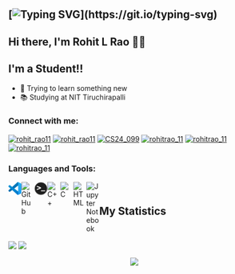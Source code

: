 ## [![Typing SVG](https://readme-typing-svg.herokuapp.com?size=20&lines=A+GitHub+profile+belove.)](https://git.io/typing-svg)

## Hi there, I'm Rohit L Rao 🙋‍♂️

## I'm a Student!!

- 🌱 Trying to learn something new
- 📚 Studying at NIT Tiruchirapalli

### Connect with me:

<a href="https://www.linkedin.com/in/rohitrao11/" target="blank"><img align="center" src="https://cdn.iconscout.com/icon/free/png-128/linkedin-2752135-2284952.png" alt="rohit_rao11" height="30" width="30" /></a>
<a href="https://instagram.com/rohit_rao11" target="blank"><img align="center" src="https://raw.githubusercontent.com/rahuldkjain/github-profile-readme-generator/master/src/images/icons/Social/instagram.svg" alt="rohit_rao11" height="30" width="40" /></a>
<a href="https://www.hackerrank.com/rohitrao_11" target="blank"><img align="center" src="https://raw.githubusercontent.com/rahuldkjain/github-profile-readme-generator/master/src/images/icons/Social/hackerrank.svg" alt="CS24_099" height="30" width="40" /></a>
<a href="https://www.leetcode.com/rohitrao_11" target="blank"><img align="center" src="https://raw.githubusercontent.com/rahuldkjain/github-profile-readme-generator/master/src/images/icons/Social/leet-code.svg" alt="rohitrao_11" height="30" width="40" /></a>
<a href="https://www.hackerearth.com/@rohitrao_11" target="blank"><img align="center" src="https://www.svgrepo.com/show/306170/hackerearth.svg" alt="rohitrao_11" height="30" width="40" /></a>
<a href="https://images.unsplash.com/photo-1502488207239-dcf4114041cd?ixlib=rb-1.2.1&ixid=MnwxMjA3fDB8MHxzZWFyY2h8N3x8c2NhcnklMjBjbG93bnxlbnwwfHwwfHw%3D&w=1000&q=80" target="blank"><img align="center" src="https://img.icons8.com/color/344/gmail-new.png" alt="rohitrao_11" height="30" width="30" /></a>

### Languages and Tools:

<img align="left" alt="Visual Studio Code" width="26px" src="https://raw.githubusercontent.com/github/explore/80688e429a7d4ef2fca1e82350fe8e3517d3494d/topics/visual-studio-code/visual-studio-code.png" />
<img align="left" alt="GitHub" width="26px" src="https://img.icons8.com/fluency-systems-regular/344/github.png" />
<img align="left" alt="Terminal" width="26px" src="https://raw.githubusercontent.com/github/explore/80688e429a7d4ef2fca1e82350fe8e3517d3494d/topics/terminal/terminal.png" />
<img align="left" alt="C++" width="26px" src="https://img.icons8.com/color/344/c-plus-plus-logo.png" />
<img align="left" alt="C" width="26px" src="https://img.icons8.com/color/344/c-programming.png" />
<img align="left" alt="HTML" width="26px" src="https://img.icons8.com/color/344/html-5--v1.png" />
<img align="left" alt="Jupyter Notebook" width="26px" src="https://upload.wikimedia.org/wikipedia/commons/3/38/Jupyter_logo.svg" />

<br />

## My Statistics

<br/>
<p align="left">
  <img width="49.5%" src="https://github-readme-stats-4sl4-rohitrao11.vercel.app/api?username=rohitrao11&show_icons=true&theme=transparent&hide_border=true" />
  <img width="49.5%" src="https://github-readme-stats-4sl4-rohitrao11.vercel.app/api/top-langs/?username=rohitrao11&theme=transparent&layout=compact&hide_border=true" />
</p>

<p align= "center">
  <img width="49.5%" src="https://github-readme-streak-stats.herokuapp.com/?user=rohitrao11&theme=tokyonight&hide_border=true" />
</p>

[github]: https://github.com/rohitrao11
